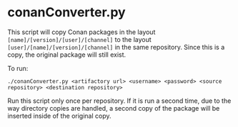 conanConverter.py
=================

This script will copy Conan packages in the layout
`[name]/[version]/[user]/[channel]` to the layout
`[user]/[name]/[version]/[channel]` in the same repository. Since this is a
copy, the original package will still exist.

To run:

```
./conanConverter.py <artifactory url> <username> <password> <source repository> <destination repository>
```

Run this script only once per repository. If it is run a second time, due to the
way directory copies are handled, a second copy of the package will be inserted
inside of the original copy.
